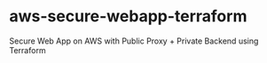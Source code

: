 # aws-secure-webapp-terraform
 Secure Web App on AWS with Public Proxy + Private Backend using Terraform
